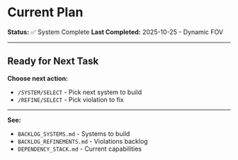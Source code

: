 # Current Plan

**Status:** ✅ System Complete
**Last Completed:** 2025-10-25 - Dynamic FOV

---

## Ready for Next Task

**Choose next action:**
- `/SYSTEM/SELECT` - Pick next system to build
- `/REFINE/SELECT` - Pick violation to fix

---

**See:**
- `BACKLOG_SYSTEMS.md` - Systems to build
- `BACKLOG_REFINEMENTS.md` - Violations backlog
- `DEPENDENCY_STACK.md` - Current capabilities
